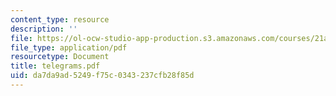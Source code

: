 ```yaml
---
content_type: resource
description: ''
file: https://ol-ocw-studio-app-production.s3.amazonaws.com/courses/21a-441-the-conquest-of-america-spring-2004/da7da9ad5249f75c0343237cfb28f85d_telegrams.pdf
file_type: application/pdf
resourcetype: Document
title: telegrams.pdf
uid: da7da9ad-5249-f75c-0343-237cfb28f85d
---
```

